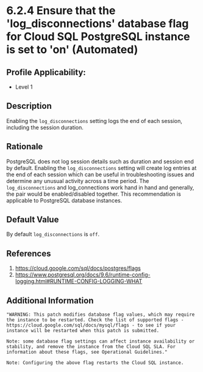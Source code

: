 # 6.2.4 Ensure that the 'log_disconnections' database flag for Cloud SQL PostgreSQL instance is set to 'on' (Automated)

## Profile Applicability:

- Level 1

## Description

Enabling the `log_disconnections` setting logs the end of each session, including the session duration.

## Rationale

PostgreSQL does not log session details such as duration and session end by default. Enabling the  `log_disconnections` setting will create log entries at the end of each session which can be useful in troubleshooting issues and determine any unusual activity across a time period. The `log_disconnections` and log_connections work hand in hand and generally, the pair would be enabled/disabled together. This recommendation is applicable to PostgreSQL database instances.

## Default Value

By default `log_disconnections` is `off`.

## References

1. https://cloud.google.com/sql/docs/postgres/flags
2. https://www.postgresql.org/docs/9.6/runtime-config-logging.html#RUNTIME-CONFIG-LOGGING-WHAT

## Additional Information

```
"WARNING: This patch modifies database flag values, which may require the instance to be restarted. Check the list of supported flags - https://cloud.google.com/sql/docs/mysql/flags - to see if your instance will be restarted when this patch is submitted. 

Note: some database flag settings can affect instance availability or stability, and remove the instance from the Cloud SQL SLA. For information about these flags, see Operational Guidelines."
 
Note: Configuring the above flag restarts the Cloud SQL instance.
```